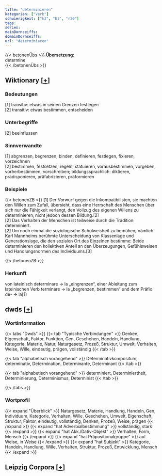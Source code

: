 ```yaml
---
title: "determinieren"
kategorien: ["Verb"]
schwierigkeit: ["k2", "h3", "r20"]
tags:
series:
mainDornseiffs:
domainDornseiffs:
url: "determinieren"
---
```


{{< betonenÜbs >}}
**Übersetzung:**  
determine  
{{< /betonenÜbs >}}

## Wiktionary [[+](https://de.wiktionary.org/wiki/determinieren)]

### Bedeutungen
[1] transitiv: etwas in seinen Grenzen festlegen  
[2] transitiv: etwas bestimmen, entscheiden  

### Unterbegriffe
[2] beeinflussen  

### Sinnverwandte
[1] abgrenzen, begrenzen, binden, definieren, festlegen, fixieren, vorzeichnen  
[2] bestimmen, festsetzen, regeln, statuieren, vorausbestimmen, vorgeben, vorherbestimmen, vorschreiben; bildungssprachlich: diktieren, prädisponieren, präfabrizieren, präformieren  

### Beispiele
{{< betonenZB >}}
[1] Der Vorwurf gegen die Inkompatibilisten, sie machten den Willen zum Zufall, übersieht, dass eine Herrschaft des Menschen über sich nur die Fähigkeit verlangt, den Vollzug des eigenen Willens zu determinieren, nicht jedoch dessen Bildung.[2]  
[2] Das Verhalten der Menschen ist teilweise durch die Tradition determiniert.  
[2] Um noch einmal die soziologische Schulweisheit zu bemühen, nämlich Karl Mannheims berühmte Unterscheidung von Klassenlage und Generationslage, die den sozialen Ort des Einzelnen bestimme: Beide determinieren den kollektiven Anteil an den Überzeugungen, Gefühlsweisen und Handlungsnormen des Individuums.[3]  

{{< /betonenZB >}}
### Herkunft
von lateinisch determinare → la „eingrenzen“, einer Ableitung zum lateinischen Verb terminare → la „begrenzen, bestimmen“ und dem Präfix de- → la[1]  



## dwds [[+](https://www.dwds.de/wb/determinieren)]

### Wortinformation
{{< tabs "Dwds" >}}
{{< tab "Typische Verbindungen" >}}
Denken, Eigenschaft, Faktor, Funktion, Gen, Geschehen, Handeln, Handlung, Kategorie, Materie, Natur, Naturgesetz, Prozeß, Struktur, Umwelt, Verhalten, Weise, Wille, eindeutig, prägen, vollständig
{{< /tab >}}

{{< tab "alphabetisch vorangehend" >}}
Determinativkompositum, determinativ, Determination, Determinante, Determinant
{{< /tab >}}

{{< tab "alphabetisch vorangehend" >}}
determiniert, Determiniertheit, Determinierung, Determinismus, Determinist
{{< /tab >}}

{{< /tabs >}}

### Wortprofil
{{< expand "Überblick" >}} Naturgesetz, Materie, Handlung, Handeln, Gen, Individuum, Kategorie, Verhalten, Wille, Geschehen, Umwelt, Eigenschaft, Struktur, Faktor, eindeutig, vollständig, Denken, Prozeß, Weise, prägen {{< /expand >}}
{{< expand "hat Adverbialbestimmung" >}} vollständig, stark {{< /expand >}}
{{< expand "hat Akk./Dativ-Objekt" >}} Verhalten, Form, Mensch {{< /expand >}}
{{< expand "hat Präpositionalgruppe" >}} auf Weise, in Weise {{< /expand >}}
{{< expand "hat Subjekt" >}} Kategorie, Handeln, Handlung, Wille, Verhalten, Struktur, Prozeß, Entwicklung, Mensch {{< /expand >}}

## Leipzig Corpora [[+](https://corpora.uni-leipzig.de/en/res?word=determinieren&corpusId=deu_newscrawl-public_2018)]

